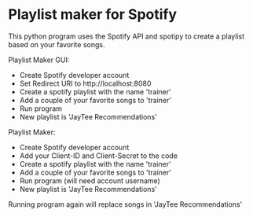 # Playlist maker for Spotify
This python program uses the Spotify API and spotipy to create a playlist based on your favorite songs. 


Playlist Maker GUI:
- Create Spotify developer account
- Set Redirect URI to http://localhost:8080
- Create a spotify playlist with the name 'trainer'
- Add a couple of your favorite songs to 'trainer'
- Run program
- New playlist is 'JayTee Recommendations'


Playlist Maker:
- Create Spotify developer account
- Add your Client-ID and Client-Secret to the code
- Create a spotify playlist with the name 'trainer'
- Add a couple of your favorite songs to 'trainer'
- Run program (will need account username)
- New playlist is 'JayTee Recommendations'

Running program again will replace songs in 'JayTee Recommendations' 
